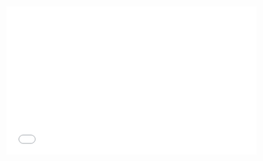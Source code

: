 <iframe width="100%" height="300" src="//jsrun.net/VJqKp/embedded/all/light/" allowfullscreen="allowfullscreen" frameborder="0"></iframe>